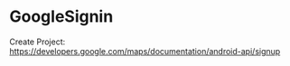 # GoogleSignin

Create Project:
https://developers.google.com/maps/documentation/android-api/signup
